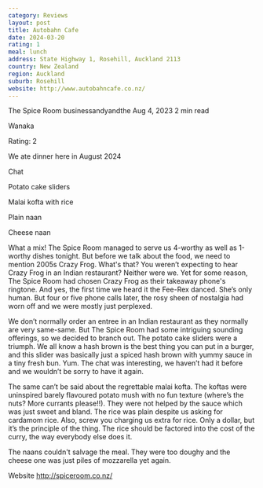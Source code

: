 ```yaml
---
category: Reviews
layout: post
title: Autobahn Cafe
date: 2024-03-20
rating: 1
meal: lunch
address: State Highway 1, Rosehill, Auckland 2113
country: New Zealand
region: Auckland
suburb: Rosehill
website: http://www.autobahncafe.co.nz/
---
```


The Spice Room
businessandyandthe
Aug 4, 2023
2 min read


Wanaka

Rating: 2 

We ate dinner here in August 2024 

Chat 

Potato cake sliders 

Malai kofta with rice 

Plain naan

Cheese naan 

What a mix! The Spice Room managed to serve us 4-worthy as well as 1-worthy dishes tonight. But before we talk about the food, we need to mention 2005s Crazy Frog. What's that? You weren’t expecting to hear Crazy Frog in an Indian restaurant? Neither were we. Yet for some reason, The Spice Room had chosen Crazy Frog as their takeaway phone's ringtone. And yes, the first time we heard it the Fee-Rex danced. She’s only human. But four or five phone calls later, the rosy sheen of nostalgia had worn off and we were mostly just perplexed. 

We don’t normally order an entree in an Indian restaurant as they normally are very same-same. But The Spice Room had some intriguing sounding offerings, so we decided to branch out. The potato cake sliders were a triumph. We all know a hash brown is the best thing you can put in a burger, and this slider was basically just a spiced hash brown with yummy sauce in a tiny fresh bun. Yum. The chat was interesting, we haven’t had it before and we wouldn’t be sorry to have it again. 

The same can’t be said about the regrettable malai kofta. The koftas were uninspired barely flavoured potato mush with no fun texture (where’s the nuts? More currants please!!). They were not helped by the sauce which was just sweet and bland. The rice was plain despite us asking for cardamom rice. Also, screw you charging us extra for rice. Only a dollar, but it’s the principle of the thing. The rice should be factored into the cost of the curry, the way everybody else does it. 

The naans couldn't salvage the meal. They were too doughy and the cheese one was just piles of mozzarella yet again. 

Website http://spiceroom.co.nz/